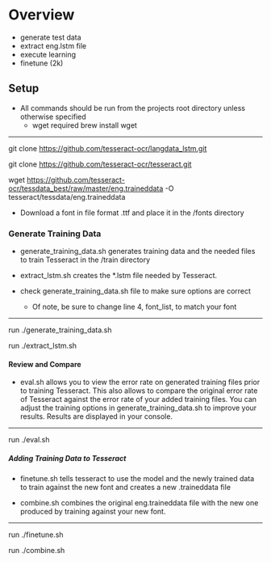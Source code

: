 # Overview
- generate test data
- extract eng.lstm file
- execute learning
- finetune (2k)
## Setup
- All commands should be run from the projects root directory unless otherwise specified
    - wget required
        brew install wget
------------------------------------------

git clone https://github.com/tesseract-ocr/langdata_lstm.git 

git clone https://github.com/tesseract-ocr/tesseract.git

wget https://github.com/tesseract-ocr/tessdata_best/raw/master/eng.traineddata -O tesseract/tessdata/eng.traineddata

- Download a font in file format .ttf and place it in the /fonts directory

### Generate Training Data

- generate_training_data.sh generates training data and the needed files to train Tesseract in the /train directory

- extract_lstm.sh creates the *.lstm file needed by Tesseract.

- check generate_training_data.sh file to make sure options are correct
    - Of note, be sure to change line 4, font_list, to match your font
------------------------------------------

run ./generate_training_data.sh 

run ./extract_lstm.sh

#### Review and Compare

- eval.sh allows you to view the error rate on generated training files prior to training Tesseract. This also allows to compare the original error rate of Tesseract against the error rate of your added training files. You can adjust the training options in generate_training_data.sh to improve your results. Results are displayed in your console. 
------------------------------------------

run ./eval.sh

##### Adding Training Data to Tesseract
- finetune.sh tells tesseract to use the model and the newly trained data to train against the new font and creates a new .traineddata file

- combine.sh combines the original eng.traineddata file with the new one produced by training against your new font.
------------------------------------------

run ./finetune.sh

run ./combine.sh

